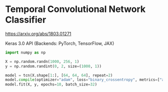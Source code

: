 # Temporal Convolutional Network Classifier
https://arxiv.org/abs/1803.01271

Keras 3.0 API (Backends: PyTorch, TensorFlow, JAX)

```python
import numpy as np

X = np.random.randn(1000, 256, 1) 
y = np.random.randint(0, 2, size=(1000, 1))

model = tcn(X.shape[1:], [64, 64, 64], repeat=2)
model.compile(optimizer="adam", loss="binary_crossentropy", metrics=["accuracy"],)
model.fit(X, y, epochs=10, batch_size=32)
```

